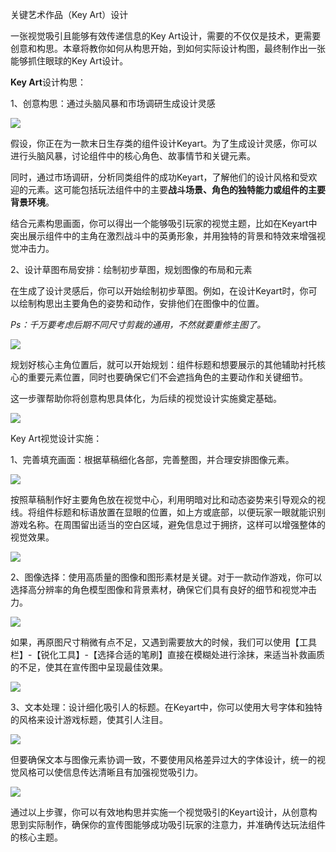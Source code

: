 关键艺术作品（Key Art）设计

一张视觉吸引且能够有效传递信息的Key Art设计，需要的不仅仅是技术，更需要创意和构思。本章将教你如何从构思开始，到如何实际设计构图，最终制作出一张能够抓住眼球的Key Art设计。

**Key Art**设计构思：

1、创意构思：通过头脑风暴和市场调研生成设计灵感

![](media/eeca5c44713054e5724cbe4b50e32c80.png)

假设，你正在为一款末日生存类的组件设计Keyart。为了生成设计灵感，你可以进行头脑风暴，讨论组件中的核心角色、故事情节和关键元素。

同时，通过市场调研，分析同类组件的成功Keyart，了解他们的设计风格和受欢迎的元素。这可能包括玩法组件中的主要**战斗场景、角色的独特能力或组件的主要背景环境**。

结合元素构思画面，你可以得出一个能够吸引玩家的视觉主题，比如在Keyart中突出展示组件中的主角在激烈战斗中的英勇形象，并用独特的背景和特效来增强视觉冲击力。

2、设计草图布局安排：绘制初步草图，规划图像的布局和元素

在生成了设计灵感后，你可以开始绘制初步草图。例如，在设计Keyart时，你可以绘制构思出主要角色的姿势和动作，安排他们在图像中的位置。

*Ps：千万要考虑后期不同尺寸剪裁的通用，不然就要重修主图了。*

![](media/22954a5ad27021a076da56c3b4129d34.png)

规划好核心主角位置后，就可以开始规划：组件标题和想要展示的其他辅助衬托核心的重要元素位置，同时也要确保它们不会遮挡角色的主要动作和关键细节。

这一步骤帮助你将创意构思具体化，为后续的视觉设计实施奠定基础。

![](media/c7708f9766425943bb06402d15b2cc3f.png)

Key Art视觉设计实施：

1、完善填充画面：根据草稿细化各部，完善整图，并合理安排图像元素。

![](media/9ee26cf82c68c69ceea9a6a851269732.png)

按照草稿制作好主要角色放在视觉中心，利用明暗对比和动态姿势来引导观众的视线。将组件标题和标语放置在显眼的位置，如上方或底部，以便玩家一眼就能识别游戏名称。在周围留出适当的空白区域，避免信息过于拥挤，这样可以增强整体的视觉效果。

![](media/544e7d1e49ebb7702aeaf6abb865c2e6.png)

2、图像选择：使用高质量的图像和图形素材是关键。对于一款动作游戏，你可以选择高分辨率的角色模型图像和背景素材，确保它们具有良好的细节和视觉冲击力。

![](media/2d407d4959434ece132432796d07982c.png)

如果，再原图尺寸稍微有点不足，又遇到需要放大的时候，我们可以使用【工具栏】-【锐化工具】-【选择合适的笔刷】直接在模糊处进行涂抹，来适当补救画质的不足，使其在宣传图中呈现最佳效果。

![](media/4903743ab38c7e94e2af015094d51920.png)

3、文本处理：设计细化吸引人的标题。在Keyart中，你可以使用大号字体和独特的风格来设计游戏标题，使其引人注目。

![](media/6584de968e9f4221ca1c23cdd61c64ed.png)

但要确保文本与图像元素协调一致，不要使用风格差异过大的字体设计，统一的视觉风格可以使信息传达清晰且有加强视觉吸引力。

![](media/bbcdb5dec59953e8e4fa37731e37c0f4.png)

通过以上步骤，你可以有效地构思并实施一个视觉吸引的Keyart设计，从创意构思到实际制作，确保你的宣传图能够成功吸引玩家的注意力，并准确传达玩法组件的核心主题。
